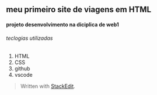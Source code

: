 ## meu primeiro site de viagens em HTML

#### projeto desenvolvimento na diciplica de web1

###### teclogias utilizadas 

 1. HTML
 2. CSS
 3. github
 4. vscode

> Written with [StackEdit](https://stackedit.io/).

